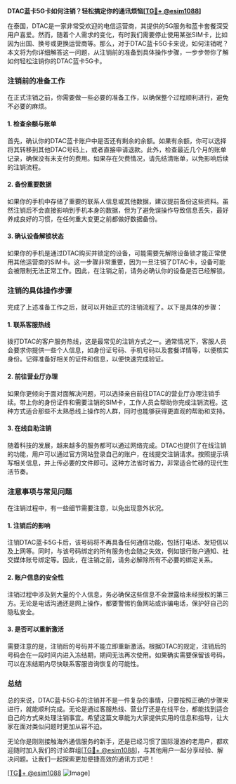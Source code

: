 **DTAC蓝卡5G卡如何注销？轻松搞定你的通讯烦恼[[TG💪+ @esim1088](https://t.me/s/esim1088)]**

在泰国，DTAC是一家非常受欢迎的电信运营商，其提供的5G服务和蓝卡套餐深受用户喜爱。然而，随着个人需求的变化，有时我们需要停止使用某张SIM卡，比如因为出国、换号或更换运营商等。那么，对于DTAC蓝卡5G卡来说，如何注销呢？本文将为你详细解答这一问题，从注销前的准备到具体操作步骤，一步步带你了解如何轻松注销你的DTAC蓝卡5G卡。

### 注销前的准备工作

在正式注销之前，你需要做一些必要的准备工作，以确保整个过程顺利进行，避免不必要的麻烦。

#### 1. 检查余额与账单
首先，确认你的DTAC蓝卡账户中是否还有剩余的余额。如果有余额，你可以选择将其转移到其他DTAC号码上，或者直接申请退款。此外，检查最近几个月的账单记录，确保没有未支付的费用。如果存在欠费情况，请先结清账单，以免影响后续的注销流程。

#### 2. 备份重要数据
如果你的手机中存储了重要的联系人信息或其他数据，建议提前备份这些资料。虽然注销后不会直接影响到手机本身的数据，但为了避免误操作导致信息丢失，最好养成良好的习惯，在任何重大变更之前都做好数据备份。

#### 3. 确认设备解锁状态
如果你的手机是通过DTAC购买并锁定的设备，可能需要先解除设备锁才能正常使用其他运营商的SIM卡。这一步骤非常重要，因为一旦注销了DTAC卡，设备可能会被限制无法正常工作。因此，在注销之前，请务必确认你的设备是否已经解锁。

### 注销的具体操作步骤

完成了上述准备工作之后，就可以开始正式的注销流程了。以下是具体的步骤：

#### 1. 联系客服热线
拨打DTAC的客户服务热线，这是最常见的注销方式之一。通常情况下，客服人员会要求你提供一些个人信息，如身份证号码、手机号码以及套餐详情等，以便核实身份。记得准备好相关的证件和信息，以便快速完成验证。

#### 2. 前往营业厅办理
如果你更倾向于面对面解决问题，可以选择亲自前往DTAC的营业厅办理注销手续。带上你的身份证件和需要注销的SIM卡，工作人员会帮助你完成注销流程。这种方式适合那些不太熟悉线上操作的人群，同时也能够获得更直观的帮助和支持。

#### 3. 在线自助注销
随着科技的发展，越来越多的服务都可以通过网络完成。DTAC也提供了在线注销的功能，用户可以通过官方网站登录自己的账户，在线提交注销请求。按照提示填写相关信息，并上传必要的文件即可。这种方法省时省力，非常适合忙碌的现代生活节奏。

### 注意事项与常见问题

在注销过程中，有一些细节需要注意，以免出现意外状况。

#### 1. 注销后的影响
注销DTAC蓝卡5G卡后，该号码将不再具备任何通信功能，包括打电话、发短信以及上网等。同时，与该号码绑定的所有服务也会随之失效，例如银行账户通知、社交媒体账号绑定等。因此，在注销之前，请务必解除所有不必要的绑定关系。

#### 2. 账户信息的安全性
注销过程中涉及到大量的个人信息，务必确保这些信息不会泄露给未经授权的第三方。无论是电话沟通还是网上操作，都要警惕钓鱼网站或诈骗电话，保护好自己的隐私安全。

#### 3. 是否可以重新激活
需要注意的是，注销后的号码并不能立即重新激活。根据DTAC的规定，注销后的号码会在一段时间内进入冻结期，期间无法再次使用。如果确实需要保留该号码，可以在冻结期内尽快联系客服咨询恢复的可能性。

### 总结

总的来说，DTAC蓝卡5G卡的注销并不是一件复杂的事情，只要按照正确的步骤来进行，就能顺利完成。无论是通过客服热线、营业厅还是在线平台，都能找到适合自己的方式来处理注销事宜。希望这篇文章能为大家提供实用的信息和指导，让大家在面对类似问题时更加从容不迫。

无论你是刚刚接触海外通信服务的新手，还是已经习惯了国际漫游的老用户，都欢迎随时加入我们的讨论群组[[TG💪+ @esim1088](https://t.me/s/esim1088)]，与其他用户一起分享经验、解决问题。让我们一起探索更加便捷高效的通讯方式吧！

[[TG💪+ @esim1088](https://t.me/s/esim1088) ![Image](https://i.postimg.cc/4NQfJmqS/Snipaste-2025-05-13-00-14-12.png)]